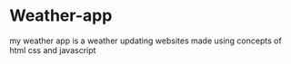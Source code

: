 # Weather-app
my weather app is a weather updating websites made using concepts of html css and javascript 
